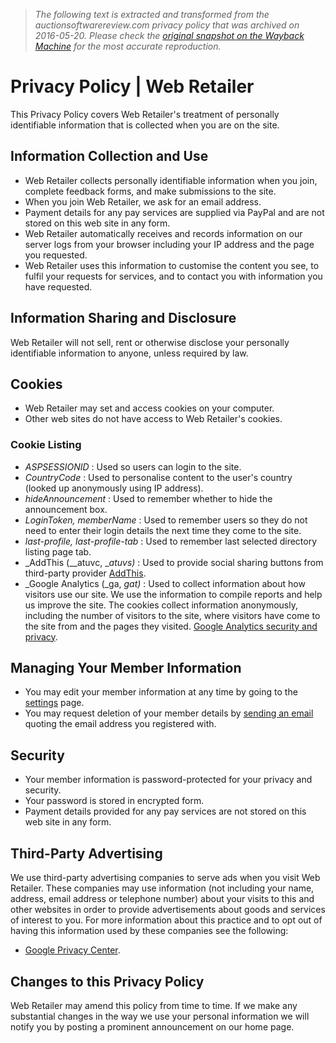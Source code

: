> *The following text is extracted and transformed from the auctionsoftwarereview.com privacy policy that was archived on 2016-05-20. Please check the [original snapshot on the Wayback Machine](https://web.archive.org/web/20160520042907id_/http%3A//www.webretailer.com/privacy.asp) for the most accurate reproduction.*

# Privacy Policy | Web Retailer

This Privacy Policy covers Web Retailer's treatment of personally identifiable information that is collected when you are on the site.

## Information Collection and Use

  * Web Retailer collects personally identifiable information when you join, complete feedback forms, and make submissions to the site.
  * When you join Web Retailer, we ask for an email address.
  * Payment details for any pay services are supplied via PayPal and are not stored on this web site in any form.
  * Web Retailer automatically receives and records information on our server logs from your browser including your IP address and the page you requested.
  * Web Retailer uses this information to customise the content you see, to fulfil your requests for services, and to contact you with information you have requested.



## Information Sharing and Disclosure

Web Retailer will not sell, rent or otherwise disclose your personally identifiable information to anyone, unless required by law. 

## Cookies

  * Web Retailer may set and access cookies on your computer.
  * Other web sites do not have access to Web Retailer's cookies.



### Cookie Listing

  * _ASPSESSIONID_ : Used so users can login to the site.
  * _CountryCode_ : Used to personalise content to the user's country (looked up anonymously using IP address).
  * _hideAnnouncement_ : Used to remember whether to hide the announcement box.
  * _LoginToken, memberName_ : Used to remember users so they do not need to enter their login details the next time they come to the site.
  * _last-profile, last-profile-tab_ : Used to remember last selected directory listing page tab.
  * _AddThis (__atuvc, __atuvs)_ : Used to provide social sharing buttons from third-party provider [AddThis](http://www.addthis.com/privacy). 
  * _Google Analytics (_ga, _gat)_ : Used to collect information about how visitors use our site. We use the information to compile reports and help us improve the site. The cookies collect information anonymously, including the number of visitors to the site, where visitors have come to the site from and the pages they visited. [Google Analytics security and privacy](http://www.google.co.uk/intl/en/analytics/privacyoverview.html). 



## Managing Your Member Information

  * You may edit your member information at any time by going to the [settings](https://web.archive.org/member-account.asp) page.
  * You may request deletion of your member details by [sending an email](https://web.archive.org/contact-us.asp?subject=memberdelete&action=readfaqs) quoting the email address you registered with.



## Security

  * Your member information is password-protected for your privacy and security.
  * Your password is stored in encrypted form.
  * Payment details provided for any pay services are not stored on this web site in any form.



## Third-Party Advertising 

We use third-party advertising companies to serve ads when you visit Web Retailer. These companies may use information (not including your name, address, email address or telephone number) about your visits to this and other websites in order to provide advertisements about goods and services of interest to you. For more information about this practice and to opt out of having this information used by these companies see the following:

  * [Google Privacy Center](http://www.google.co.uk/privacy_ads.html).



## Changes to this Privacy Policy

Web Retailer may amend this policy from time to time. If we make any substantial changes in the way we use your personal information we will notify you by posting a prominent announcement on our home page. 

